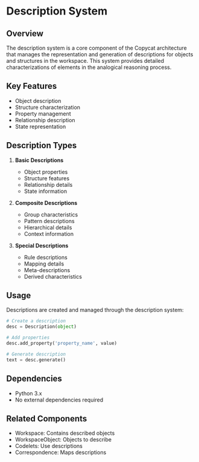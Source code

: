 # Description System

## Overview
The description system is a core component of the Copycat architecture that manages the representation and generation of descriptions for objects and structures in the workspace. This system provides detailed characterizations of elements in the analogical reasoning process.

## Key Features
- Object description
- Structure characterization
- Property management
- Relationship description
- State representation

## Description Types
1. **Basic Descriptions**
   - Object properties
   - Structure features
   - Relationship details
   - State information

2. **Composite Descriptions**
   - Group characteristics
   - Pattern descriptions
   - Hierarchical details
   - Context information

3. **Special Descriptions**
   - Rule descriptions
   - Mapping details
   - Meta-descriptions
   - Derived characteristics

## Usage
Descriptions are created and managed through the description system:

```python
# Create a description
desc = Description(object)

# Add properties
desc.add_property('property_name', value)

# Generate description
text = desc.generate()
```

## Dependencies
- Python 3.x
- No external dependencies required

## Related Components
- Workspace: Contains described objects
- WorkspaceObject: Objects to describe
- Codelets: Use descriptions
- Correspondence: Maps descriptions 